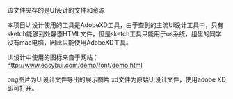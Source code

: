 该文件夹存的是UI设计的文件和资源

本项目UI设计使用的工具是AdobeXD工具，由于查到的主流UI设计工具中，只有sketch能够到处静态HTML文件，但是sketch工具只能用于os系统，组里的同学没有mac电脑，因此只能使用AdobeXD工具。

UI设计中使用的图标来自于网站：http://www.easybui.com/demo/font/demo.html

png图片为UI设计文件导出的展示图片
xd文件为原始UI设计文件，使用adobe XD即可打开。

